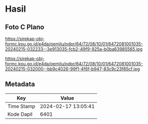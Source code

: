 # Hasil

## Foto C Plano

https://sirekap-obj-formc.kpu.go.id/e4da/pemilu/pdpr/64/72/08/10/01/6472081001035-20240215-032233--3e913035-fcb2-49f9-925a-b0ba63985565.jpg

https://sirekap-obj-formc.kpu.go.id/e4da/pemilu/pdpr/64/72/08/10/01/6472081001035-20240215-032000--bb9c4026-99f1-4f6f-b947-83c9c23f85cf.jpg


## Metadata

| Key        | Value               |
| ---------- | ------------------- |
| Time Stamp | 2024-02-17 13:05:41 |
| Kode Dapil | 6401                |



